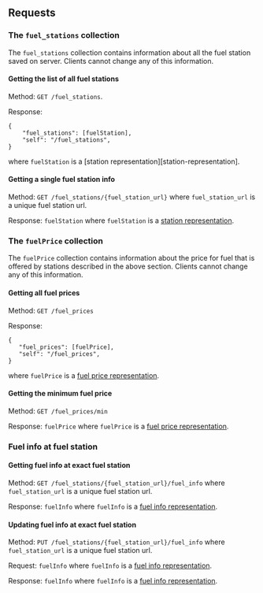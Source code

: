## Requests

### The `fuel_stations` collection

The `fuel_stations` collection contains information about all the fuel station saved on server. Clients cannot change any of this information.

#### Getting the list of all fuel stations

Method: `GET /fuel_stations`.

Response:

```{json}
{
    "fuel_stations": [fuelStation],
    "self": "/fuel_stations",
}
```

where `fuelStation` is a [station representation][station-representation].

#### Getting a single fuel station info

Method: `GET /fuel_stations/{fuel_station_url}` where `fuel_station_url` is a unique fuel station url.

Response: `fuelStation` where `fuelStation` is a [station representation][station-representatio].

### The `fuelPrice` collection

The `fuelPrice` collection contains information about the price for fuel that is offered by stations described in the above section. Clients cannot change any of this information.

#### Getting all fuel prices

Method: `GET /fuel_prices`

Response:

```{json}
{
   "fuel_prices": [fuelPrice],
   "self": "/fuel_prices",
}
```

where `fuelPrice` is a [fuel price representation][fuel-price-representation].

#### Getting the minimum fuel price

Method: `GET /fuel_prices/min`

Response: `fuelPrice` where `fuelPrice` is a [fuel price representation][fuel-price-representation].

### Fuel info at fuel station

#### Getting fuel info at exact fuel station

Method: `GET /fuel_stations/{fuel_station_url}/fuel_info` where `fuel_station_url` is a unique fuel station url.

Response: `fuelInfo` where `fuelInfo` is a [fuel info representation][fuel-info-representation].

#### Updating fuel info at exact fuel station

Method: `PUT /fuel_stations/{fuel_station_url}/fuel_info` where `fuel_station_url` is a unique fuel station url.

Request: `fuelInfo` where `fuelInfo` is a [fuel info representation][fuel-info-representation].

Response: `fuelInfo` where `fuelInfo` is a [fuel info representation][fuel-info-representation].

[station-representatio]: representations.md#Fuel-station
[fuel-info-representation]: representations.md#Fuel-info
[fuel-price-representation]: representations.md#Fuel-price-representation
